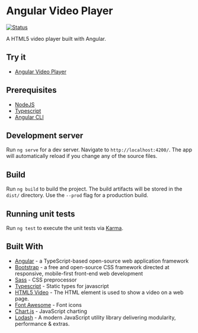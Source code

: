 # Angular Video Player

[![Status](https://github.com/saygiselim/angular-video-player/workflows/github-pages-build/badge.svg)](https://github.com/saygiselim/angular-video-player/actions)

A HTML5 video player built with Angular.

## Try it

- [Angular Video Player](https://saygiselim.github.io/angular-video-player/)

## Prerequisites

- [NodeJS](https://nodejs.org/en/)
- [Typescript](https://www.typescriptlang.org/)
- [Angular CLI](https://cli.angular.io/)

## Development server

Run `ng serve` for a dev server. Navigate to `http://localhost:4200/`. The app will automatically reload if you change any of the source files.

## Build

Run `ng build` to build the project. The build artifacts will be stored in the `dist/` directory. Use the `--prod` flag for a production build.

## Running unit tests

Run `ng test` to execute the unit tests via [Karma](https://karma-runner.github.io).

## Built With

- [Angular](https://angular.io/) - a TypeScript-based open-source web application framework
- [Bootstrap](https://getbootstrap.com/) - a free and open-source CSS framework directed at responsive, mobile-first front-end web development
- [Sass](https://sass-lang.com/guide) - CSS preprocessor
- [Typescript](https://www.typescriptlang.org/) - Static types for javascript
- [HTML5 Video](https://www.w3schools.com/html/html5_video.asp) - The HTML element is used to show a video on a web page.
- [Font Awesome](https://fontawesome.com/) - Font icons
- [Chart.js](https://www.chartjs.org/) - JavaScript charting
- [Lodash](https://lodash.com/) - A modern JavaScript utility library delivering modularity, performance & extras.
